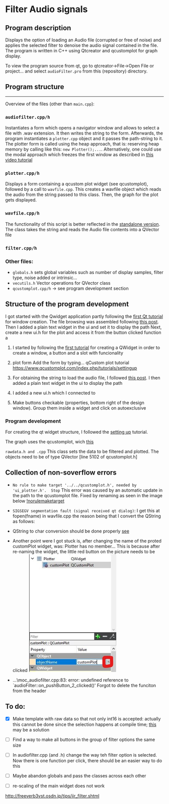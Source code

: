 # Filter Audio signals

## Program description
Displays the option of loading an Audio file (corrupted or free of noise) and applies the selected filter to denoise the audio signal contained in the file.
The program is written in C++ using Qtcreator and qcustomplot for graph display.



To view the program source from qt, go to qtcreator->File->Open File or project... and select `audioFilter.pro` from this (repository) directory.



## Program structure
---
Overview of the files (other than `main.cpp`):

### `audiofilter.cpp/h`
Instantiates a form which opens a navigator window and allows to select a file with .wav extension. It then writes the string to the form. Afterwards, the program instantiates a `plotter.cpp` object and it passes the path-string to it. The plotter form is called using the heap approach, that is: reserving heap memory by calling like this:  `new Plotter();...`. Alternatively, one could use the modal approach which freezes the first window as described in [this video tutorial](https://www.youtube.com/watch?v=VigUMAfE2q4&ab_channel=ProgrammingKnowledge)

### `plotter.cpp/h`
Displays a form containing a qcustom plot widget (see qcustomplot), followed by a call to `wavfile.cpp`. This creates a wavfile object which reads the audio from the string passed to this class. Then, the graph for the plot gets displayed.  

### `wavfile.cpp/h`
The functionality of this script is better reflected in the [standalone version](wav_standalone/wav_standalone.cpp). The class takes the string and reads the Audio file contents into a QVector file

### `filter.cpp/h`

### Other files:
- `globals.h` sets global variables such as number of display samples, filter type, noise added or intrinsic...
- `vecutils.h` Vector operations for QVector class
- `qcustomplot.cpp/h` -> see program development section












## Structure of the program development

I got started with the Qwidget application partly following the [first Qt tutorial](https://doc.qt.io/qtcreator/creator-writing-program.html) for window creation. The file browsing was assembled following [this post](https://stackoverflow.com/questions/5602798/how-to-launch-a-file-browser-in-a-qt-application). 
Then I added a plain text widget in the ui and set it to display the path
Next, create a new ui.h for the plot and access it from the button clicked function
a

1. I started by following the [first tutorial](https://doc.qt.io/qtcreator/creator-writing-program.html) for creating a QWidget in order to create a window, a button and a slot with funcionality 


2. plot form
Add the form by typing...
qCustom plot tutorial
https://www.qcustomplot.com/index.php/tutorials/settingup



2. For obtaining the string to load the audio file, I followed [this post](https://stackoverflow.com/questions/5602798/how-to-launch-a-file-browser-in-a-qt-application). I then added a plain text widget in the ui to display the path
3. I added a new ui.h which I connected to 

4. Make buttons checkable (properties, bottom right of the design window). Group them inside a widget and click on autoexclusive

### Program development
For creating the qt widget structure, I followed the [setting up](https://www.qcustomplot.com/index.php/tutorials/settingup) tutorial.

The graph uses the qcustomplot, wich  [this](https://www.qcustomplot.com/index.php/tutorials/basicplotting)

`rawdata.h and .cpp`
This class sets the data to be filtered and plotted. The objects need to be of type QVector [line 5102 of qcustomplot.h]





## Collection of non-soverflow errors



* `No rule to make target '../../qcustomplot.h', needed by 'ui_plotter.h'.  Stop` This error was caused by an automatic update in the path to the qcustomplot file. Fixed by renaming as seen in the image below
[!norulemaketarget](/images/err_no_rule_to_make_target.jpg)

* `SIGSEGV segmentation fault (signal received qt dialog)`: I get this at fopen(fname) in wavfile.cpp the reason being that I convert the QString as follows: 

* QString to char conversion should be done properly [see](https://stackoverflow.com/questions/2523765/qstring-to-char-conversion)

- Another point were I got stuck is, after changing the name of the proted customPlot widget, was: Plotter has no member...
This is because after re-naming the widget, the little red button on the picture needs to be clicked
![err2](/images/error_2.jpg)

- ...\moc_audiofilter.cpp:83: error: undefined reference to `audioFilter::on_pushButton_2_clicked()' Forgot to delete the funciton from the header


## To do:
- [x] Make template with raw data so that not only int16 is accepted: actually this cannot be done since the selection happens at compile time; [this](https://stackoverflow.com/questions/495021/why-can-templates-only-be-implemented-in-the-header-file?rq=1) may be a solution 
- [ ] Find a way to make all buttons in the group of filter options the same size
- [ ] In audiofilter.cpp (and .h) change the way teh filter option is selected. Now there is one function per click, there should be an easier way to do this
- [ ] Maybe abandon globals and pass the classes across each other
- [ ] re-scaling of the main widget does not work


http://freeverb3vst.osdn.jp/tips/iir_filter.shtml

